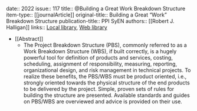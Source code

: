 date:: 2022
issue:: 117
title:: @Building a Great Work Breakdown Structure
item-type:: [[journalArticle]]
original-title:: Building a Great “Work” Breakdown Structure
publication-title:: PPI SyEN
authors:: [[Robert J. Halligan]]
links:: [Local library](zotero://select/library/items/WJTLUG7B), [Web library](https://www.zotero.org/users/6520516/items/WJTLUG7B)

- [[Abstract]]
	- The Project Breakdown Structure (PBS), commonly referred to as a Work Breakdown Structure (WBS), if built correctly, is a hugely powerful tool for definition of products and services, costing, scheduling, assignment of responsibility, measuring, reporting, organizational design, and risk management in
	  technical projects. To realize these benefits, the PBS/WBS must be product oriented, i.e., strongly oriented towards the physical structure of the end products to be delivered by the project. Simple, proven sets of rules for building the structure are presented. Available standards and guides on PBS/WBS are overviewed and advice is provided on their use.